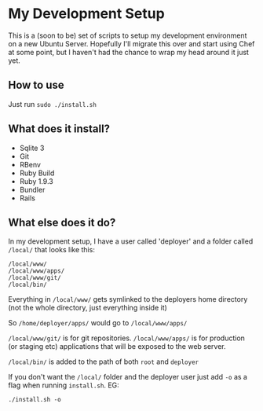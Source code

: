 My Development Setup
=========

This is a (soon to be) set of scripts to setup my development environment on a new Ubuntu Server. Hopefully I'll migrate this over and start using Chef at some point, but I haven't had the chance to wrap my head around it just yet.

How to use
-----

Just run `sudo ./install.sh`

What does it install?
-----

 - Sqlite 3
 - Git
 - RBenv
 - Ruby Build
 - Ruby 1.9.3
 - Bundler
 - Rails

What else does it do?
-----

In my development setup, I have a user called 'deployer' and a folder called `/local/` that looks like this:

	/local/www/
	/local/www/apps/
	/local/www/git/
	/local/bin/

Everything in `/local/www/` gets symlinked to the deployers home directory (not the whole directory, just everything inside it)

So `/home/deployer/apps/` would go to `/local/www/apps/`

`/local/www/git/` is for git repositories.
`/local/www/apps/` is for production (or staging etc) applications that will be exposed to the web server.

`/local/bin/` is added to the path of both `root` and `deployer`

If you don't want the `/local/` folder and the deployer user just add `-o` as a flag when running `install.sh`. EG:

`./install.sh -o`
